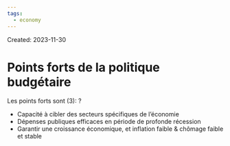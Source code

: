 ```yaml
---
tags:
  - economy
---
```

Created: 2023-11-30

# Points forts de la politique budgétaire

Les points forts sont (3):
?
- Capacité à cibler des secteurs spécifiques de l’économie
- Dépenses publiques efficaces en période de profonde récession
- Garantir une croissance économique, et inflation faible & chômage faible et stable
<!--SR:!2024-02-08,3,130-->

